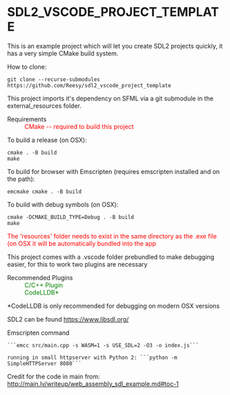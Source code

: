 # SDL2_VSCODE_PROJECT_TEMPLATE

This is an example project which will let you create SDL2 projects quickly, it has a very simple CMake build system.



How to clone:

```
git clone --recurse-submodules https://github.com/Reesy/sdl2_vscode_project_template
```

This project imports it's dependency on SFML via a git submodule in the external_resources folder.

<dl>
    <dt> Requirements<dt>
    <dd style='color:red'> CMake -- required to build this project </dd>
<dl>

To build a release (on OSX):

```
cmake . -B build
make
```

To build for browser with Emscripten (requires emscripten installed and on the path): 

```
emcmake cmake . -B build 
```

To build with debug symbols (on OSX):
```
cmake -DCMAKE_BUILD_TYPE=Debug . -B build
make
```

<div style='color:red'> The 'resources' folder needs to exist in the same directory as the .exe file (on OSX it will be automatically bundled into the app</div>


This project comes with a .vscode folder prebundled to make debugging easier, for this to work two plugins are necessary 

<dl>
    <dt> Recommended Plugins<dt>
    <dd style='color:green'>C/C++ Plugin </dd>
    <dd style='color:green'>CodeLLDB* </dd>
<dl>

\*CodeLLDB is only recommended for debugging on modern OSX versions

SDL2 can be found https://www.libsdl.org/


Emscripten command 

    ```emcc src/main.cpp -s WASM=1 -s USE_SDL=2 -O3 -o index.js```

    running in small httpserver with Python 2: ```python -m SimpleHTTPServer 8080``` 



Credit for the code in main from: http://main.lv/writeup/web_assembly_sdl_example.md#toc-1   
